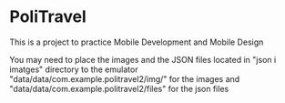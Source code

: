 # PoliTravel
This is a project to practice Mobile Development and Mobile Design

You may need to place the images and the JSON files located in "json i imatges" directory to the emulator "data/data/com.example.politravel2/img/" for the images and "data/data/com.example.politravel2/files" for the json files
